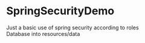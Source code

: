 # SpringSecurityDemo
Just a basic use of spring security according to roles <br/>
Database into resources/data
